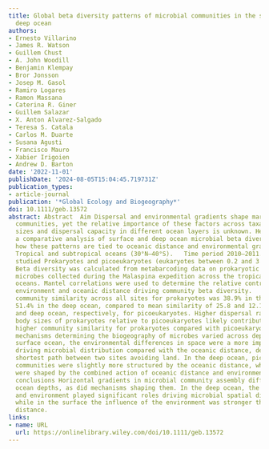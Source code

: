 ```yaml
---
title: Global beta diversity patterns of microbial communities in the surface and
  deep ocean
authors:
- Ernesto Villarino
- James R. Watson
- Guillem Chust
- A. John Woodill
- Benjamin Klempay
- Bror Jonsson
- Josep M. Gasol
- Ramiro Logares
- Ramon Massana
- Caterina R. Giner
- Guillem Salazar
- X. Anton Alvarez‐Salgado
- Teresa S. Catala
- Carlos M. Duarte
- Susana Agusti
- Francisco Mauro
- Xabier Irigoien
- Andrew D. Barton
date: '2022-11-01'
publishDate: '2024-08-05T15:04:45.719731Z'
publication_types:
- article-journal
publication: '*Global Ecology and Biogeography*'
doi: 10.1111/geb.13572
abstract: Abstract  Aim Dispersal and environmental gradients shape marine microbial
  communities, yet the relative importance of these factors across taxa with distinct
  sizes and dispersal capacity in different ocean layers is unknown. Here, we report
  a comparative analysis of surface and deep ocean microbial beta diversity and examine
  how these patterns are tied to oceanic distance and environmental gradients.   Location
  Tropical and subtropical oceans (30°N–40°S).   Time period 2010–2011.   Major taxa
  studied Prokaryotes and picoeukaryotes (eukaryotes between 0.2 and 3 μm).   Methods
  Beta diversity was calculated from metabarcoding data on prokaryotic and picoeukaryotic
  microbes collected during the Malaspina expedition across the tropical and subtropical
  oceans. Mantel correlations were used to determine the relative contribution of
  environment and oceanic distance driving community beta diversity.   Results Mean
  community similarity across all sites for prokaryotes was 38.9% in the surface and
  51.4% in the deep ocean, compared to mean similarity of 25.8 and 12.1% in the surface
  and deep ocean, respectively, for picoeukaryotes. Higher dispersal rates and smaller
  body sizes of prokaryotes relative to picoeukaryotes likely contributed to the significantly
  higher community similarity for prokaryotes compared with picoeukaryotes. The ecological
  mechanisms determining the biogeography of microbes varied across depth. In the
  surface ocean, the environmental differences in space were a more important factor
  driving microbial distribution compared with the oceanic distance, defined as the
  shortest path between two sites avoiding land. In the deep ocean, picoeukaryote
  communities were slightly more structured by the oceanic distance, while prokaryotes
  were shaped by the combined action of oceanic distance and environmental filtering.   Main
  conclusions Horizontal gradients in microbial community assembly differed across
  ocean depths, as did mechanisms shaping them. In the deep ocean, the oceanic distance
  and environment played significant roles driving microbial spatial distribution,
  while in the surface the influence of the environment was stronger than oceanic
  distance.
links:
- name: URL
  url: https://onlinelibrary.wiley.com/doi/10.1111/geb.13572
---
```

